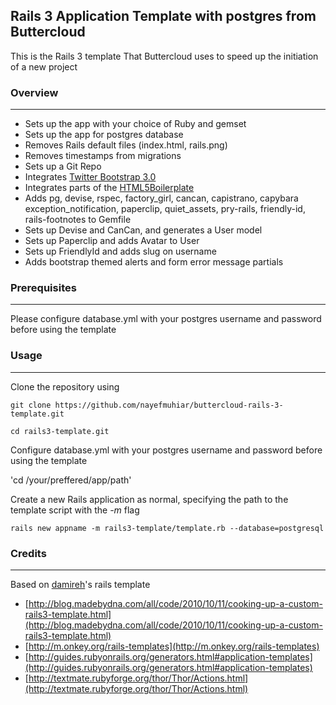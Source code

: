 ## Rails 3 Application Template with postgres from Buttercloud

This is the Rails 3 template That Buttercloud uses to speed up the initiation of a new project

### Overview
---
* Sets up the app with your choice of Ruby and gemset
* Sets up the app for postgres database
* Removes Rails default files (index.html, rails.png)
* Removes timestamps from migrations
* Sets up a Git Repo
* Integrates [Twitter Bootstrap 3.0](http://twitter.github.com/bootstrap/)
* Integrates parts of the [HTML5Boilerplate](http://html5boilerplate.com/)
* Adds pg, devise, rspec, factory_girl, cancan, capistrano, capybara
    exception_notification, paperclip, quiet_assets, pry-rails,
   friendly-id, rails-footnotes to Gemfile
* Sets up Devise and CanCan, and generates a User model
* Sets up Paperclip and adds Avatar to User
* Sets up FriendlyId and adds slug on username
* Adds bootstrap themed alerts and form error message partials

### Prerequisites
---

Please configure database.yml with your postgres username and password before using the template

### Usage
---
Clone the repository using

`git clone https://github.com/nayefmuhiar/buttercloud-rails-3-template.git`

`cd rails3-template.git`

Configure database.yml with your postgres username and password before using the template

'cd /your/preffered/app/path'

Create a new Rails application as normal, specifying the path to the template script with the *-m* flag

`rails new appname -m rails3-template/template.rb --database=postgresql`

### Credits
---

Based on [damireh](https://github.com/damireh/rails3-template)'s rails template

* [http://blog.madebydna.com/all/code/2010/10/11/cooking-up-a-custom-rails3-template.html](http://blog.madebydna.com/all/code/2010/10/11/cooking-up-a-custom-rails3-template.html)
* [http://m.onkey.org/rails-templates](http://m.onkey.org/rails-templates)
* [http://guides.rubyonrails.org/generators.html#application-templates](http://guides.rubyonrails.org/generators.html#application-templates)
* [http://textmate.rubyforge.org/thor/Thor/Actions.html](http://textmate.rubyforge.org/thor/Thor/Actions.html)
